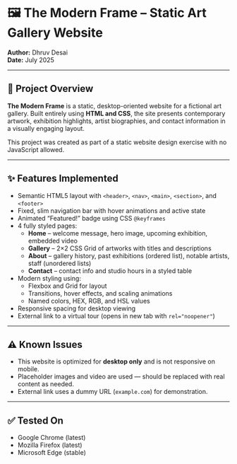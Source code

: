# 🖼️ The Modern Frame – Static Art Gallery Website

**Author:** Dhruv Desai  
**Date:** July 2025  

---

## 📘 Project Overview

**The Modern Frame** is a static, desktop-oriented website for a fictional art gallery. Built entirely using **HTML and CSS**, the site presents contemporary artwork, exhibition highlights, artist biographies, and contact information in a visually engaging layout.  

This project was created as part of a static website design exercise with no JavaScript allowed.

---

## ✨ Features Implemented

- Semantic HTML5 layout with `<header>`, `<nav>`, `<main>`, `<section>`, and `<footer>`
- Fixed, slim navigation bar with hover animations and active state
- Animated “Featured!” badge using CSS `@keyframes`
- 4 fully styled pages:
  - **Home** – welcome message, hero image, upcoming exhibition, embedded video
  - **Gallery** – 2×2 CSS Grid of artworks with titles and descriptions
  - **About** – gallery history, past exhibitions (ordered list), notable artists, staff (unordered lists)
  - **Contact** – contact info and studio hours in a styled table
- Modern styling using:
  - Flexbox and Grid for layout
  - Transitions, hover effects, and scaling animations
  - Named colors, HEX, RGB, and HSL values
- Responsive spacing for desktop viewing
- External link to a virtual tour (opens in new tab with `rel="noopener"`)

---

## ⚠️ Known Issues

- This website is optimized for **desktop only** and is not responsive on mobile.
- Placeholder images and video are used — should be replaced with real content as needed.
- External link uses a dummy URL (`example.com`) for demonstration.

---

## ✅ Tested On

- Google Chrome (latest)
- Mozilla Firefox (latest)
- Microsoft Edge (stable)
